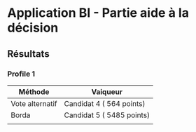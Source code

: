 # Application BI - Partie aide à la décision

## Résultats

### Profile 1 

| Méthode                   | Vaiqueur                  |
|---------------------------|---------------------------|
| Vote alternatif           | Candidat 4 ( 564 points)  |
| Borda                     | Candidat 5 ( 5485 points) |
           |
